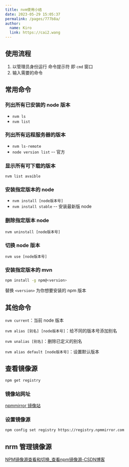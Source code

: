 ```yaml
---
title: nvm使用小结
date: 2023-05-29 15:05:37
permalink: /pages/777b8a/
author: 
  name: Kiro
  link: https://cai2.wang
---
```

## 使用流程

1. 以管理员身份运行 命令提示符 即 `cmd` 窗口
2. 输入需要的命令

## 常用命令

### 列出所有已安装的 node 版本

- `nvm ls`
- `nvm list`

### 列出所有远程服务器的版本

- `nvm ls-remote`
- `node version list` -- 官方

### 显示所有可下载的版本

`nvm list avaible`

### 安装指定版本的 node

- `nvm install [node版本号]`
- `nvm install stable` -- 安装最新版 node

### 删除指定版本 node

`nvm uninstall [node版本号]`

### 切换 node 版本

`nvm use [node版本号]`

### 安装指定版本的 mvn

```bash
npm install -g npm@<version>
```

替换 `<version>` 为你想要安装的 npm 版本

## 其他命令

`nvm current`：当前 node 版本 

`nvm alias [别名] [node版本号]`：给不同的版本号添加别名 

`nvm unalias [别名]`：删除已定义的别名 

`nvm alias default [node版本号]`：设置默认版本



## 查看镜像源

```bash
npm get registry
```



### 镜像站网址

[npmmirror 镜像站](https://www.npmmirror.com/)



### 设置镜像源

```bash
npm config set registry https://registry.npmmirror.com
```



## nrm 管理镜像源

[NPM镜像源查看和切换_查看npm镜像源-CSDN博客](https://blog.csdn.net/CSDN_xiaomei/article/details/133356394)
